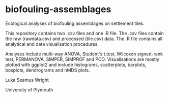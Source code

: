 # biofouling-assemblages
Ecological analyses of biofouling assemblages on settlement tiles.


This repository contains two .csv files and one .R file. The .csv files 
contain the raw (rawdata.csv) and processed (tile.csv) data. The .R file
contains all analytical and data visualisation procedures.

Analyses include multi-way ANOVA, Student's t.test, Wilcoxon signed-rank test,
PERMANOVA, SIMPER, SIMPROF and PCO. Visualisations are mostly plotted with ggplot2 
and include histograms, scatterplots, barplots, boxplots, dendrograms and nMDS plots.


Luka Seamus Wright

University of Plymouth
